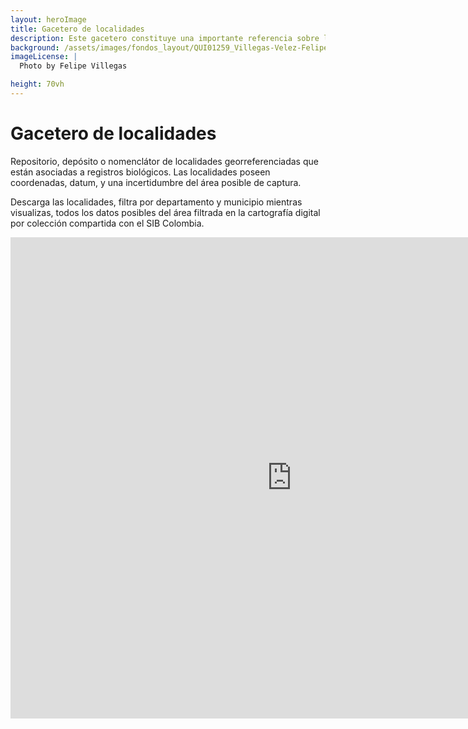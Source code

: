 ```yaml
---
layout: heroImage
title: Gacetero de localidades
description: Este gacetero constituye una importante referencia sobre lugares y sus nombres dentro y fuera del país donde se realizó una observación de especímenes o una captura.
background: /assets/images/fondos_layout/QUI01259_Villegas-Velez-Felipe.jpg
imageLicense: |
  Photo by Felipe Villegas

height: 70vh
---
```




# Gacetero de localidades


Repositorio, depósito o nomenclátor de localidades georreferenciadas que están asociadas a registros biológicos. Las localidades poseen coordenadas, datum, y una incertidumbre del área posible de captura.

Descarga las localidades, filtra por departamento y municipio mientras visualizas, todos los datos posibles del área filtrada en la cartografía digital por colección compartida con el SIB Colombia.



<iframe seamless frameborder="0" src="https://public.tableau.com/views/Gacetero_0/Dashboard1?:embed=yes&:display_count=yes&:showVizHome=no" width = '900' height = '770' scrolling='yes' ></iframe>    
